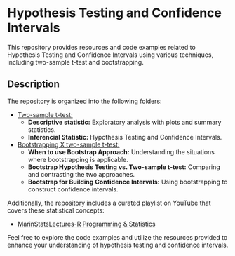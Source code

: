 # Hypothesis Testing and Confidence Intervals

This repository provides resources and code examples related to Hypothesis Testing and Confidence Intervals using various techniques, including two-sample t-test and bootstrapping.

## Description

The repository is organized into the following folders:

- [Two-sample t-test:](https://github.com/Lacerdash/Hypothesis-Testing-C.I/tree/main/Two-sample%20t-test)
  - **Descriptive statistic:** Exploratory analysis with plots and summary statistics.
  - **Inferencial Statistic:** Hypothesis Testing and Confidence Intervals.
- [Bootstrapping X two-sample t-test:](https://github.com/Lacerdash/Hypothesis-Testing-C.I/tree/main/Bootstrapping)
  - **When to use Bootstrap Approach:** Understanding the situations where bootstrapping is applicable.
  - **Bootstrap Hypothesis Testing vs. Two-sample t-test:** Comparing and contrasting the two approaches.
  - **Bootstrap for Building Confidence Intervals:** Using bootstrapping to construct confidence intervals.

Additionally, the repository includes a curated playlist on YouTube that covers these statistical concepts:

- [MarinStatsLectures-R Programming & Statistics](https://www.youtube.com/watch?v=rJ3AZCQuiLw&list=PLqzoL9-eJTNBZDG8jaNuhap1C9q6VHyVa&index=41)

Feel free to explore the code examples and utilize the resources provided to enhance your understanding of hypothesis testing and confidence intervals.
